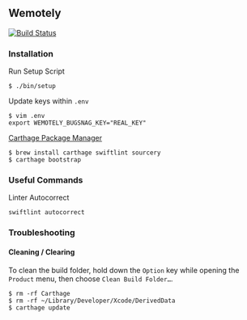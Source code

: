 ## Wemotely

[![Build Status](https://www.bitrise.io/app/d6336a05ac3d18e8/status.svg?token=NbiHC7raPaifR6JzVza_fA&branch=master)](https://www.bitrise.io/app/d6336a05ac3d18e8)

### Installation

Run Setup Script

```
$ ./bin/setup
```

Update keys within `.env`

```
$ vim .env
export WEMOTELY_BUGSNAG_KEY="REAL_KEY"
```

[Carthage Package Manager](https://github.com/Carthage/Carthage)

```
$ brew install carthage swiftlint sourcery
$ carthage bootstrap
```

### Useful Commands

Linter Autocorrect

```
swiftlint autocorrect
```

### Troubleshooting

#### Cleaning / Clearing

To clean the build folder, hold down the `Option` key while opening the `Product` menu, then choose `Clean Build Folder…`.

```
$ rm -rf Carthage
$ rm -rf ~/Library/Developer/Xcode/DerivedData
$ carthage update
```

